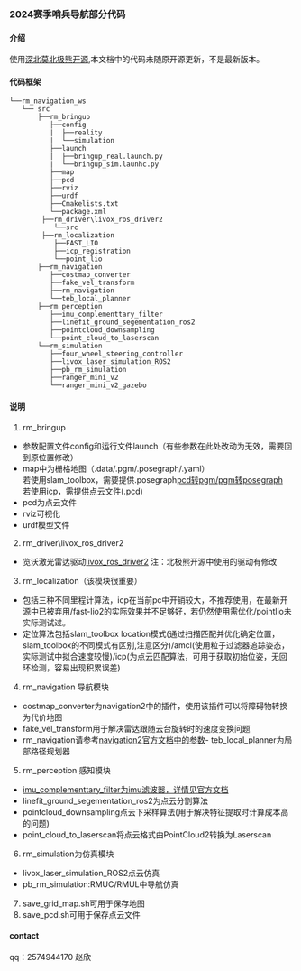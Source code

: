 
### 2024赛季哨兵导航部分代码

#### 介绍
使用[深北莫北极熊开源](https://gitee.com/SMBU-POLARBEAR/pb_rm_simulation),本文档中的代码未随原开源更新，不是最新版本。
#### 代码框架
```
└──rm_navigation_ws                                 
   └── src
       ├──rm_bringup
          ├──config
          |  ├──reality
          |  └──simulation
          ├──launch
          |  ├──bringup_real.launch.py
          |  └──bringup_sim.launhc.py
          ├──map
          ├──pcd
          ├──rviz
          ├──urdf
          ├──Cmakelists.txt
          └──package.xml
        ├──rm_driver\livox_ros_driver2
           └──src
        ├──rm_localization
           ├──FAST_LIO
           ├──icp_registration
           └──point_lio
       ├──rm_navigation
          ├──costmap_converter
          ├──fake_vel_transform
          ├──rm_navigation
          └──teb_local_planner
       ├──rm_perception
          ├──imu_complementtary_filter
          ├──linefit_ground_segementation_ros2
          ├──pointcloud_downsampling
          └──point_cloud_to_laserscan
       └──rm_simulation
          ├──four_wheel_steering_controller
          ├──livox_laser_simulation_ROS2
          ├──pb_rm_simulation
          ├──ranger_mini_v2
          └──ranger_mini_v2_gazebo
```
#### 说明
1. rm_bringup <br>
- 参数配置文件config和运行文件launch（有些参数在此处改动为无效，需要回到原位置修改）
- map中为栅格地图（.data/.pgm/.posegraph/.yaml）  <br>
若使用slam_toolbox，需要提供.posegraph[pcd转pgm/pgm转posegraph](https://flowus.cn/lihanchen/share/00ffde73-9a62-4fdf-ac52-6785f7666b9a)  <br>
若使用icp，需提供点云文件(.pcd)
- pcd为点云文件
- rviz可视化
- urdf模型文件  <br>
2. rm_driver\livox_ros_driver2
- 览沃激光雷达驱动[livox_ros_driver2](https://github.com/Livox-SDK/livox_ros_driver2)    注：北极熊开源中使用的驱动有修改
3. rm_localization（该模块很重要）
- 包括三种不同里程计算法，icp在当前pc中开销较大，不推荐使用，在最新开源中已被弃用/fast-lio2的实际效果并不足够好，若仍然使用需优化/pointlio未实际测试过。
- 定位算法包括slam_toolbox location模式(通过扫描匹配并优化确定位置，slam_toolbox的不同模式有区别,注意区分)/amcl(使用粒子过滤器追踪姿态，实际测试中拟合速度较慢)/icp(为点云匹配算法，可用于获取初始位姿，无回环检测，容易出现积累误差)
4. rm_navigation 导航模块
- costmap_converter为navigation2中的插件，使用该插件可以将障碍物转换为代价地图
- fake_vel_transform用于解决雷达跟随云台旋转时的速度变换问题
- rm_navigation请参考[navigation2官方文档中的参数](https://docs.nav2.org/plugins/index.html)- teb_local_planner为局部路径规划器
5. rm_perception 感知模块
- [imu_complementtary_filter为imu滤波器，详情见官方文档](https://wiki.ros.org/imu_complementary_filter)
- linefit_ground_segementation_ros2为点云分割算法
- pointcloud_downsampling点云下采样算法(用于解决特征提取时计算成本高的问题)     
- point_cloud_to_laserscan将点云格式由PointCloud2转换为Laserscan
6. rm_simulation为仿真模块
- livox_laser_simulation_ROS2点云仿真
- pb_rm_simulation:RMUC/RMUL中导航仿真
7. save_grid_map.sh可用于保存地图
8. save_pcd.sh可用于保存点云文件
#### contact
qq：2574944170  赵欣